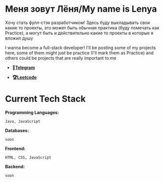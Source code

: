 # Меня зовут Лёня/My name is Lenya
Хочу стать фулл-стэк разработчиком!
Здесь буду выкладывать свои какие то проекты, это может быть обычная практика (буду помечать как Practice), а могут быть и действительно какие то проекты в которые я вложил душу

I wanna become a full-stack developer!
I'll be posting some of my projects here, some of them might just be practice (I'll mark them as Practice) and others could be projects that are really important to me

- **💩[Telegram](https://t.me/xhosh256)**

- **🏆[Leetcode](https://leetcode.com/u/xhosh256/)**

# Current Tech Stack

**Programming Languages:**

```Java, JavaScript```

**Databases:**

```soon```

**Frontend:**

```HTML, CSS, JavaScript```

**Backend:**

```soon```
